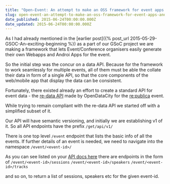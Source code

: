 ```yaml
---
title: "Open-Event: An attempt to make an OSS framework for event apps and websites"
slug: open-event-an-attempt-to-make-an-oss-framework-for-event-apps-and-websites
date_published: 2015-06-24T00:00:00.000Z
date_updated: 2015-06-24T00:00:00.000Z
---
```


As I had already mentioned in the [earlier post]({% post_url 2015-05-29-GSOC-An-exciting-beginning %}) as a part of our GSoC project we are making a framework that lets Event/Conference organisers easily generate their own Webapps and Androi Apps for the event.

So the initial step was the concur on a data API. Because for the framework to work seamlessly for multiple events, all of them must be able the collate their data in form of a single API, so that the core components of the web/mobile app that display the data can be consistent.

Fortunately, there existed already an effort to create a standard API for event data - the [re-data API](https://github.com/opendatacity/re-data/blob/master/doc/api.md) made by OpenDataCity for the [re:publica](http://re-publica.de) event.

While trying to remain compliant with the re-data API we started off with a simplified subset of it.

Our API will have semantic versioning, and initially we are establishing v1 of it. So all API endpoints have the prefix `/get/api/v1/`

There is one top level `/event` endpoint that lists the basic info of all the events. If further details of an event is needed, we need to navigate into the namespace `/event/<event-id>/`

As you can see listed on your [API docs here](https://github.com/fossasia/open-event/blob/master/API.md) there are endpoints in the form of
`/event/<event-id>/sessions`
`/event/<event-id>/speakers`
`/event/<event-id>/tracks`

and so on, to return a list of sessions, speakers etc for the given event-id.
